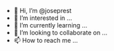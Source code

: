 - 👋 Hi, I’m @joseprest
- 👀 I’m interested in ...
- 🌱 I’m currently learning ...
- 💞️ I’m looking to collaborate on ...
- 📫 How to reach me ...

<!---
joseprest/joseprest is a ✨ special ✨ repository because its `README.md` (this file) appears on your GitHub profile.
You can click the Preview link to take a look at your changes.
--->
